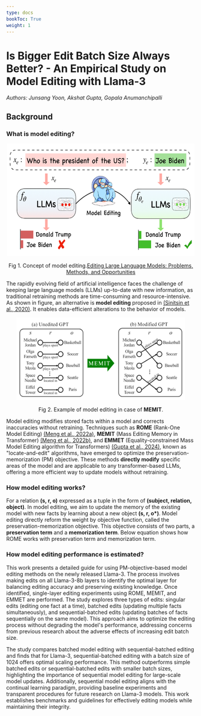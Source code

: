 ```yaml
---
type: docs
bookToc: True
weight: 1
---
```

# **Is Bigger Edit Batch Size Always Better? - An Empirical Study on Model Editing with Llama-3**
*Authors: Junsang Yoon, Akshat Gupta, Gopala Anumanchipalli*

## Background
### What is __model editing__?
<center>

<img src="./model_editing.PNG" alt="." width="500" height="300" > 

Fig 1. Concept of model editing.[Editing Large Language Models: Problems, Methods, and Opportunities](https://arxiv.org/pdf/2305.13172)

</center>

The rapidly evolving field of artificial intelligence faces the challenge of keeping large language models (LLMs) up-to-date with new information, as traditional retraining methods are time-consuming and resource-intensive. As shown in figure, an alternative is __model editing__ proposed in [(Sinitsin et al., 2020)](https://openreview.net/pdf?id=HJedXaEtvS). It enables data-efficient alterations to the behavior of models.

<center>

<img src="./memit_concept.PNG" alt="." width="450" height="220" >

Fig 2. Example of model editing in case of **MEMIT**.

</center>

Model editing modifies stored facts within a model and corrects inaccuracies without retraining. Techniques such as __ROME__ (Rank-One Model Editing) [(Meng et al., 2022a)](https://arxiv.org/pdf/2202.05262), __MEMIT__ (Mass Editing Memory in Transformer) [(Meng et al., 2022b)](https://arxiv.org/pdf/2210.07229), and __EMMET__ (Equality-constrained Mass Model Editing algorithm for Transformers) [(Gupta et al., 2024)](https://arxiv.org/pdf/2401.07453), known as "locate-and-edit" algorithms, have emerged to optimize the preservation-memorization (PM) objective. These methods __directly modify__ specific areas of the model and are applicable to any transformer-based LLMs, offering a more efficient way to update models without retraining.

### How model editing works?
For a relation __(s, r, o)__ expressed as a tuple in the form of __(subject, relation, object)__. In model editing, we aim to update the memory of the existing model with new facts by learning about a new object __(s, r, o*)__. Model editing directly reform the weight by objective function, called the preservation-memorization objective. This objective consists of two parts, a __preservation term__ and a __memorization term__. Below equation shows how ROME works with preservation term and memorization term.

$$
$$

### How model editing performance is estimated?

This work presents a detailed guide for using PM-objective-based model editing methods on the newly released Llama-3. The process involves making edits on all Llama-3-8b layers to identify the optimal layer for balancing editing accuracy and preserving existing knowledge. Once identified, single-layer editing experiments using ROME, MEMIT, and EMMET are performed. The study explores three types of edits: singular edits (editing one fact at a time), batched edits (updating multiple facts simultaneously), and sequential-batched edits (updating batches of facts sequentially on the same model). This approach aims to optimize the editing process without degrading the model's performance, addressing concerns from previous research about the adverse effects of increasing edit batch size.

The study compares batched model editing with sequential-batched editing and finds that for Llama-3, sequential-batched editing with a batch size of 1024 offers optimal scaling performance. This method outperforms simple batched edits or sequential-batched edits with smaller batch sizes, highlighting the importance of sequential model editing for large-scale model updates. Additionally, sequential model editing aligns with the continual learning paradigm, providing baseline experiments and transparent procedures for future research on Llama-3 models. This work establishes benchmarks and guidelines for effectively editing models while maintaining their integrity.
